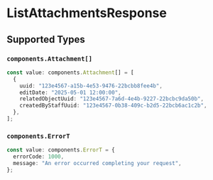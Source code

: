 # ListAttachmentsResponse


## Supported Types

### `components.Attachment[]`

```typescript
const value: components.Attachment[] = [
  {
    uuid: "123e4567-a15b-4e53-9476-22bcbb8fee4b",
    editDate: "2025-05-01 12:00:00",
    relatedObjectUuid: "123e4567-7a6d-4e4b-9227-22bcbc9da50b",
    createdByStaffUuid: "123e4567-0b38-409c-b2d5-22bcb6ac1c2b",
  },
];
```

### `components.ErrorT`

```typescript
const value: components.ErrorT = {
  errorCode: 1000,
  message: "An error occurred completing your request",
};
```

